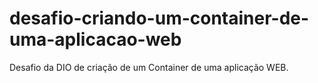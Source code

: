 # desafio-criando-um-container-de-uma-aplicacao-web
Desafio da DIO de criação de um Container de uma aplicação WEB.
